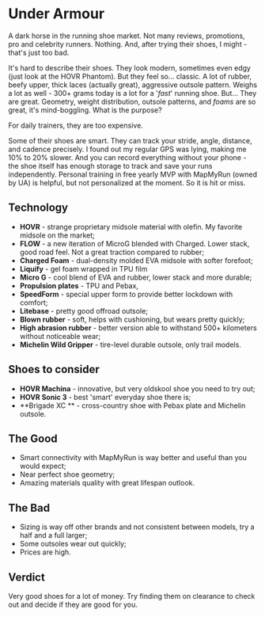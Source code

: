 # Under Armour

A dark horse in the running shoe market. Not many reviews, promotions, pro and celebrity runners. Nothing. And, after trying their shoes, I might - that's just too bad. 

It's hard to describe their shoes. They look modern, sometimes even edgy (just look at the HOVR Phantom). But they feel so... classic. A lot of rubber, beefy upper, thick laces (actually great), aggressive outsole pattern. Weighs a lot as well - 300+ grams today is a lot for a '*fast*' running shoe. But... They are great. Geometry,  weight distribution, outsole patterns, and *foams* are so great, it's mind-boggling. What is the purpose?

For daily trainers, they are too expensive. 

Some of their shoes are smart. They can track your stride, angle, distance, and cadence precisely. I found out my regular GPS was lying, making me 10% to 20% slower. And you can record everything without your phone - the shoe itself has enough storage to track and save your runs independently. Personal training in free yearly MVP with MapMyRun (owned by UA) is helpful, but not personalized at the moment. So it is hit or miss.

## Technology

- **HOVR** - strange proprietary midsole material with olefin. My favorite midsole on the market;
- **FLOW** - a new iteration of MicroG blended with Charged. Lower stack, good road feel. Not a great traction compared to rubber;
- **Charged Foam** - dual-density molded EVA midsole with softer forefoot;
- **Liquify** - gel foam wrapped in TPU film
- **Micro G** - cool blend of EVA and rubber, lower stack and more durable;
- **Propulsion plates** - TPU and Pebax, 
- **SpeedForm** - special upper form to provide better lockdown with comfort;
- **Litebase** - pretty good offroad outsole;
- **Blown rubber** - soft, helps with cushioning, but wears pretty quickly;
- **High abrasion rubber** - better version able to withstand 500+ kilometers without noticeable wear;
- **Michelin Wild Gripper** - tire-level durable outsole, only trail models.

## Shoes to consider

- **HOVR Machina** - innovative, but very oldskool shoe you need to try out;
- **HOVR Sonic 3** - best 'smart' everyday shoe there is;
- **Brigade XC ** - cross-country shoe with Pebax plate and Michelin outsole.

## The Good

- Smart connectivity with MapMyRun is way better and useful than you would expect;
- Near perfect shoe geometry;
- Amazing materials quality with great lifespan outlook.

## The Bad 

- Sizing is way off other brands and not consistent between models, try a half and a full larger;
- Some outsoles wear out quickly;
- Prices are high.


## Verdict

Very good shoes for a lot of money. Try finding them on clearance to check out and decide if they are good for you.